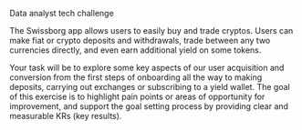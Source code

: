 Data analyst tech challenge

The Swissborg app allows users to easily buy and trade cryptos. Users can make fiat or crypto deposits and withdrawals, trade between any two currencies directly, and even earn additional yield on some tokens.

Your task will be to explore some key aspects of our user acquisition and conversion from the first steps of onboarding all the way to making deposits, carrying out exchanges or subscribing to a yield wallet. The goal of this exercise is to highlight pain points or areas of opportunity for improvement, and support the goal setting process by providing clear and measurable KRs (key results).
